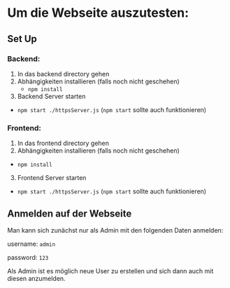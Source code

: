 # Um die Webseite auszutesten:

## Set Up

### Backend:
1. In das backend directory gehen
2. Abhängigkeiten installieren (falls noch nicht geschehen)
   - `npm install`
3. Backend Server starten
  - `npm start ./httpsServer.js` (`npm start` sollte auch funktionieren)

### Frontend:
1. In das frontend directory gehen
2. Abhängigkeiten installieren (falls noch nicht geschehen)
  - `npm install`
3. Frontend Server starten
  - `npm start ./httpsServer.js` (`npm start` sollte auch funktionieren)

## Anmelden auf der Webseite

Man kann sich zunächst nur als Admin mit den folgenden Daten anmelden:

username: `admin` 

password: `123`

Als Admin ist es möglich neue User zu erstellen und sich dann auch mit diesen anzumelden.

